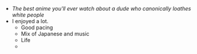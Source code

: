 - *The best anime you'll ever watch about a dude who canonically loathes white people*
- I enjoyed a lot.
	- Good pacing
	- Mix of Japanese and  music
	- Life
	-